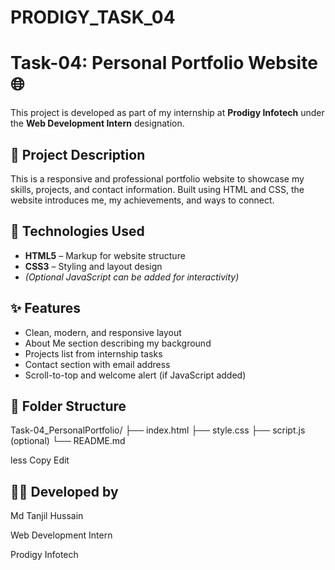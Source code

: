 # PRODIGY_TASK_04

# Task-04: Personal Portfolio Website 🌐

This project is developed as part of my internship at **Prodigy Infotech** under the **Web Development Intern** designation.

## 📌 Project Description

This is a responsive and professional portfolio website to showcase my skills, projects, and contact information. Built using HTML and CSS, the website introduces me, my achievements, and ways to connect.

## 🧰 Technologies Used

- **HTML5** – Markup for website structure  
- **CSS3** – Styling and layout design  
- *(Optional JavaScript can be added for interactivity)*

## ✨ Features

- Clean, modern, and responsive layout  
- About Me section describing my background  
- Projects list from internship tasks  
- Contact section with email address  
- Scroll-to-top and welcome alert (if JavaScript added)

## 📁 Folder Structure

Task-04_PersonalPortfolio/
├── index.html
├── style.css
├── script.js (optional)
└── README.md

less
Copy
Edit

## 🧑‍💻 Developed by

Md Tanjil Hussain

Web Development Intern

Prodigy Infotech 
